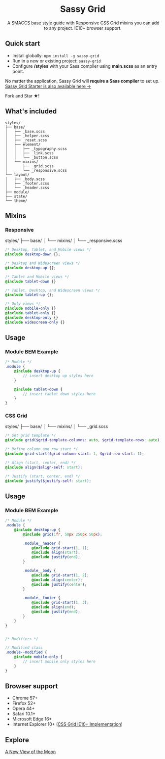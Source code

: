 <h1 align="center">Sassy Grid</h1>
<p align="center">
    ​ A SMACCS base style guide with Responsive CSS Grid mixins you can add to any project. IE10+ browser support.
</p>

## Quick start
* Install globally: `npm install -g sassy-grid`
* Run in a new or existing project: `sassy-grid`
* Configure **/styles** with your Sass compiler using **main.scss** as an entry point.

No matter the application, Sassy Grid will **require a Sass compiler** to set up. [Sassy Grid Starter is also available here ->](https://github.com/seveti/sassy-grid-starter)

Fork and Star &#9733;!

## What's included
```
styles/
├── base/
│   ├── _base.scss
│   ├── _helper.scss
│   ├── _reset.scss
│   ├── element/
│   │   ├── _typography.scss
│   │   ├── _link.scss
│   │   └── _button.scss
│   └── mixins/
│       ├── _grid.scss
│       └── _responsive.scss
└── layout/
│   ├── _body.scss
│   ├── _footer.scss
│   └── _header.scss
├── module/
├── state/
└── theme/
```

## Mixins
### Responsive

styles/
├── base/
│   └── mixins/
│       └── _responsive.scss

```scss
/* Desktop, Tablet, and Mobile views */
@include desktop-down {};

/* Desktop and Widescreen views */
@include desktop-up {};

/* Tablet and Mobile views */
@include tablet-down {}

/* Tablet, Desktop, and Widescreen views */
@include tablet-up {};

/* Only views */
@include mobile-only {}
@include tablet-only {}
@include desktop-only {}
@include widescreen-only {}
```

## Usage
### Module BEM Example
```scss
/* Module */
.module {
    @include desktop-up {
        // insert desktop up styles here
    }

    @include tablet-down {
        // insert tablet down styles here
    }
}
```

### CSS Grid

styles/
├── base/
│   └── mixins/
│       └── _grid.scss

```scss
/* Set grid template */
@include grid($grid-template-columns: auto, $grid-template-rows: auto);

/* Define column and row start */
@include grid-start($grid-column-start: 1, $grid-row-start: 1);

/* Align (start, center, end) */
@include align($align-self: start);

/* Justify (start, center, end) */
@include justify($justify-self: start);
```

## Usage
### Module BEM Example
```scss
/* Module */
.module {
    @include desktop-up {
        @include grid(1fr, 50px 250px 50px);

        .module__header {
            @include grid-start(1, 1);
            @include align(start);
            @include justify(end);
        }

        .module__body {
            @include grid-start(1, 2);
            @include align(center);
            @include justify(center);
        }

        .module__footer {
            @include grid-start(1, 3);
            @include align(end);
            @include justify(end);
        }
    }
}


/* Modifiers */

// Modified class
.module--modified {
    @include mobile-only {
        // insert mobile only styles here
    }
}
```

## Browser support
* Chrome 57+
* Firefox 52+
* Opera 44+
* Safari 10.1+
* Microsoft Edge 16+
* Internet Explorer 10+ (<a href="https://www.w3.org/TR/2011/WD-css3-grid-layout-20110407/">CSS Grid IE10+ Implementation</a>)

## Explore
[A New View of the Moon](https://www.youtube.com/watch?v=XCrJ3NflOpE)